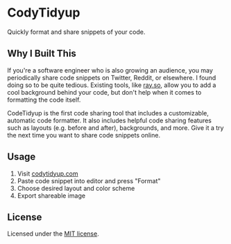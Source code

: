 # CodyTidyup

Quickly format and share snippets of your code.

## Why I Built This

If you're a software engineer who is also growing an audience, you may periodically share code snippets on Twitter, Reddit, or elsewhere. I found doing so to be quite tedious. Existing tools, like [ray.so](https://ray.so), allow you to add a cool background behind your code, but don't help when it comes to formatting the code itself.

CodeTidyup is the first code sharing tool that includes a customizable, automatic code formatter. It also includes helpful code sharing features such as layouts (e.g. before and after), backgrounds, and more. Give it a try the next time you want to share code snippets online.

## Usage

1. Visit [codytidyup.com](https://codetidyup.com)
2. Paste code snippet into editor and press "Format"
3. Choose desired layout and color scheme
4. Export shareable image

## License

Licensed under the [MIT license](https://github.com/shadcn/taxonomy/blob/main/LICENSE.md).
